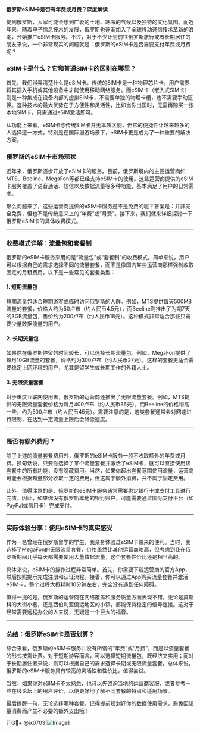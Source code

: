 **俄罗斯eSIM卡是否有年费或月费？深度解读**

提到俄罗斯，大家可能会想到广袤的土地、寒冷的气候以及独特的文化氛围。而近年来，随着电子信息技术的发展，俄罗斯也逐渐加入了全球移动通信技术革新的浪潮，开始推广eSIM卡服务。不过，对于不少计划前往俄罗斯旅行或者长期居住的朋友来说，一个非常现实的问题就是：俄罗斯的eSIM卡是否需要支付年费或月费呢？

### eSIM卡是什么？它和普通SIM卡的区别在哪里？

首先，我们得弄清楚什么是eSIM卡。传统的SIM卡是一种物理芯片卡，用户需要将其插入手机或其他设备中才能使用移动网络服务。而eSIM卡（嵌入式SIM卡）则是一种集成在设备内部的虚拟SIM卡，不需要单独的物理卡槽，也不需要手动更换。这种技术的最大优势在于方便性和灵活性，比如当你出国时，无需再购买一张本地SIM卡，只需通过eSIM激活即可。

从功能上来看，eSIM卡与传统SIM卡并无本质区别，但它的便捷性让越来越多的人选择这一方式。特别是在国际漫游场景下，eSIM卡更是成为了一种重要的解决方案。

### 俄罗斯的eSIM卡市场现状

近年来，俄罗斯逐步开放了eSIM卡的服务。目前，俄罗斯境内的主要运营商如MTS、Beeline、MegaFon等都已经支持eSIM卡的使用。这些运营商提供的eSIM卡服务覆盖了语音通话、短信以及数据流量等多种功能，基本满足了用户的日常需求。

那么问题来了，这些运营商提供的eSIM卡服务是不是免费的呢？答案是：并非完全免费，但也不是传统意义上的“年费”或“月费”。接下来，我们就来详细探讨一下俄罗斯eSIM卡的具体收费模式。

---

### 收费模式详解：流量包和套餐制

俄罗斯的eSIM卡服务采用的是“流量包”或“套餐制”的收费模式。简单来说，用户可以根据自己的需求选择不同的流量套餐，而不是像国内某些运营商那样强制收取固定的月租费用。以下是一些常见的套餐类型：

#### 1. **短期流量包**
   短期流量包适合短期游客或临时访问俄罗斯的人群。例如，MTS提供每天500MB流量的套餐，价格大约为50卢布（约人民币4.5元），而Beeline则推出了为期7天的3GB流量包，售价约为200卢布（约人民币18元）。这种模式非常适合那些只需要少量数据流量的用户。

#### 2. **长期流量包**
   如果你在俄罗斯停留的时间较长，可以选择长期流量包。例如，MegaFon提供了每月10GB流量的套餐，价格约为300卢布（约人民币27元）。这样的套餐更适合需要稳定上网环境的用户，尤其是留学生或长期工作的外籍人士。

#### 3. **无限流量套餐**
   对于重度互联网使用者，俄罗斯的运营商还推出了无限流量套餐。例如，MTS提供的无限流量套餐价格为每月400卢布（约人民币36元），而Beeline的价格稍高一些，约为500卢布（约人民币45元）。需要注意的是，这类套餐通常会对网速进行限制，在达到一定流量上限后会降低速度。

---

### 是否有额外费用？

除了上述的流量套餐费用外，俄罗斯的eSIM卡服务一般不收取额外的年费或月费。换句话说，只要你选择了某个流量套餐并激活了eSIM卡，就可以直接使用该套餐中的所有功能，没有隐藏费用。当然，如果你超出套餐范围使用流量，运营商可能会根据超量部分收取一定的费用，但这属于额外消费，并不属于固定费用。

此外，值得注意的是，俄罗斯的eSIM卡服务通常需要绑定银行卡或支付工具进行充值。因此，如果你没有俄罗斯本地的银行账户，可能需要通过国际支付平台（如PayPal或信用卡）完成支付。

---

### 实际体验分享：使用eSIM卡的真实感受

作为一名曾经在俄罗斯留学的学生，我亲身体验过eSIM卡带来的便利。当时，我选择了MegaFon的无限流量套餐，价格虽然比其他运营商略高，但考虑到我在俄罗斯期间几乎每天都需要使用大量数据流量，这个套餐性价比还是相当高的。

具体来说，eSIM卡的操作过程非常简单。首先，你需要下载运营商的官方App，然后按照提示完成注册和认证流程。接着，你可以通过App购买流量套餐并激活eSIM卡。整个过程大概耗时10分钟左右，完全没有遇到任何障碍。

值得一提的是，俄罗斯的运营商在网络覆盖和服务质量方面表现不错。无论是莫斯科的大街小巷，还是西伯利亚偏远地区的小镇，都能保持稳定的信号连接。这对于经常需要远程办公的人来说，无疑是一个巨大的福音。

---

### 总结：俄罗斯eSIM卡是否划算？

综合来看，俄罗斯的eSIM卡服务并没有所谓的“年费”或“月费”，而是以流量套餐的形式按需计费。对于短期游客而言，可以选择短期流量包，既经济又实用；而对于长期居住者来说，则可以根据自己的需求选择长期或无限流量套餐。总体来说，俄罗斯的eSIM卡服务具有较高的灵活性和性价比，值得尝试。

当然，如果你对eSIM卡不太熟悉，也可以先咨询当地的运营商客服，或者参考一些在线论坛上的用户评价，以便更好地了解不同套餐的特点和适用场景。

最后提醒一句，无论选择哪种套餐，记得提前规划好你的数据使用需求，避免因超量消费而产生不必要的额外支出哦！

[TG💪+ @jx0703 ![Image](https://github.com/user-attachments/assets/dbca1d08-cadb-493c-b0ec-ad6f7a83f270)]
